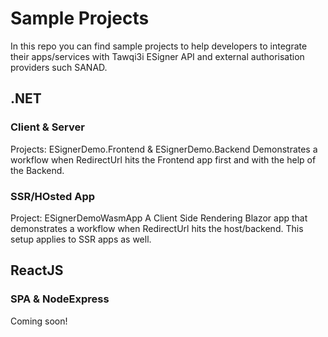 # Sample Projects
In this repo you can find sample projects to help developers to integrate their apps/services with Tawqi3i ESigner API and external authorisation providers such SANAD.

## .NET

### Client & Server 
Projects: ESignerDemo.Frontend & ESignerDemo.Backend
Demonstrates a workflow when  RedirectUrl hits the Frontend app first and with the help of the Backend.

### SSR/HOsted App
Project: ESignerDemoWasmApp
A Client Side Rendering Blazor app that demonstrates a workflow when  RedirectUrl hits the host/backend.
This setup  applies to SSR apps as well.



## ReactJS

### SPA & NodeExpress

Coming soon!